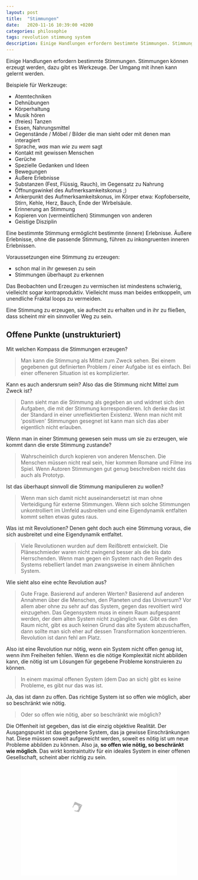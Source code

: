 ```yaml
---
layout: post
title:  "Stimmungen"
date:   2020-11-16 10:39:00 +0200
categories: philosophie
tags: revolution stimmung system
description: Einige Handlungen erfordern bestimmte Stimmungen. Stimmungen können erzeugt werden, dazu gibt es Werkzeuge. Der Umgang mit ihnen kann gelernt werden.
---
```

Einige Handlungen erfordern bestimmte Stimmungen. Stimmungen können erzeugt werden, dazu gibt es Werkzeuge. Der Umgang mit ihnen kann gelernt werden.

Beispiele für Werkzeuge: 

- Atemtechniken
- Dehnübungen
- Körperhaltung
- Musik hören
- (freies) Tanzen
- Essen, Nahrungsmittel
- Gegenstände / Möbel / Bilder die man sieht oder mit denen man interagiert
- Sprache, *was* man *wie* zu *wem* sagt
- Kontakt mit gewissen Menschen
- Gerüche
- Spezielle Gedanken und Ideen
- Bewegungen
- Äußere Erlebnisse
- Substanzen (Fest, Flüssig, Rauch), im Gegensatz zu Nahrung
- Öffnungswinkel des Aufmerksamkeitskonus ;)
- Ankerpunkt des Aufmerksamkeitskonus, im Körper etwa: Kopfoberseite, Stirn, Kehle, Herz, Bauch, Ende der Wirbelsäule.
- Erinnerung an Stimmung
- Kopieren von (vermeintlichen) Stimmungen von anderen
- Geistige Disziplin

Eine bestimmte Stimmung ermöglicht bestimmte (innere) Erlebnisse. Äußere Erlebnisse, ohne die passende Stimmung, führen zu inkongruenten inneren Erlebnissen.

Voraussetzungen eine Stimmung zu erzeugen:
- schon mal in ihr gewesen zu sein
- Stimmungen überhaupt zu erkennen

Das Beobachten und Erzeugen zu vermischen ist mindestens schwierig, vielleicht sogar kontraproduktiv. Vielleicht muss man beides entkoppeln, um unendliche Fraktal loops zu vermeiden. 

Eine Stimmung zu erzeugen, sie aufrecht zu erhalten und in ihr zu fließen, dass scheint mir ein sinnvoller Weg zu sein. 

## Offene Punkte (unstrukturiert)

Mit welchen Kompass die Stimmungen erzeugen? 

> Man kann die Stimmung als Mittel zum Zweck sehen. Bei einem gegebenen gut definierten Problem / einer Aufgabe ist es einfach. Bei einer offeneren Situation ist es komplizierter. 

Kann es auch andersrum sein? Also das die Stimmung nicht Mittel zum Zweck ist? 

> Dann sieht man die Stimmung als gegeben an und widmet sich den Aufgaben, die mit der Stimmung korrespondieren. Ich denke das ist der Standard in einer unreflektierten Existenz. Wenn man nicht mit 'positiven' Stimmungen gesegnet ist kann man sich das aber eigentlich nicht erlauben.

Wenn man in einer Stimmung gewesen sein muss um sie zu erzeugen, wie kommt dann die erste Stimmung zustande?

> Wahrscheinlich durch kopieren von anderen Menschen. Die Menschen müssen nicht real sein, hier kommen Romane und Filme ins Spiel. Wenn Autoren Stimmungen gut genug beschreiben reicht das auch als Prototyp.

Ist das überhaupt sinnvoll die Stimmung manipulieren zu wollen?

> Wenn man sich damit nicht auseinandersetzt ist man ohne Verteidigung für externe Stimmungen. Wenn sich solche Stimmungen unkontrolliert im Umfeld ausbreiten und eine Eigendynamik entfalten kommt selten etwas gutes raus.

Was ist mit Revolutionen? Denen geht doch auch eine Stimmung voraus, die sich ausbreitet und eine Eigendynamik entfaltet.

> Viele Revolutionen wurden auf dem Reißbrett entwickelt. Die Pläneschmieder waren nicht zwingend besser als die bis dato Herrschenden. Wenn man gegen ein System nach den Regeln des Systems rebelliert landet man zwangsweise in einem ähnlichen System.

Wie sieht also eine echte Revolution aus?

> Gute Frage. Basierend auf anderen Werten? Basierend auf anderen Annahmen über die Menschen, den Planeten und das Universum? Vor allem aber ohne zu sehr auf das System, gegen das revoltiert wird einzugehen. Das Gegensystem muss in einem Raum aufgespannt werden, der dem alten System nicht zugänglich war. Gibt es den Raum nicht, gibt es auch keinen Grund das alte System abzuschaffen, dann sollte man sich eher auf dessen Transformation konzentrieren. Revolution ist dann fehl am Platz. 

Also ist eine Revolution nur nötig, wenn ein System nicht offen genug ist, wenn ihm Freiheiten fehlen. Wenn es die nötige Komplexität nicht abbilden kann, die nötig ist um Lösungen für gegebene Probleme konstruieren zu können.

> In einem maximal offenen System (dem Dao an sich) gibt es keine Probleme, es gibt nur das was ist.

Ja, das ist dann zu offen. Das richtige System ist so offen wie möglich, aber so beschränkt wie nötig. 

> Oder so offen wie nötig, aber so beschränkt wie möglich?  

Die Offenheit ist gegeben, das ist die einzig objektive Realität. Der Ausgangspunkt ist das gegebene System, das ja gewisse Einschränkungen hat. Diese müssen soweit aufgeweicht werden, soweit es nötig ist um neue Probleme abbilden zu können. Also ja, **so offen wie nötig, so beschränkt wie möglich**. Das wirkt kontraintuitiv für ein ideales System in einer offenen Gesellschaft, scheint aber richtig zu sein.

<figure>
  <img class="marginauto" src='/assets/images/mandala.png' width="600" style="background:none ; border:none; box-shadow:none"/>
</figure> 

<style>
.marginauto {
    margin: 10px auto 20px;
    display: block;
}
figcaption {
  text-align: center;
}
</style>
